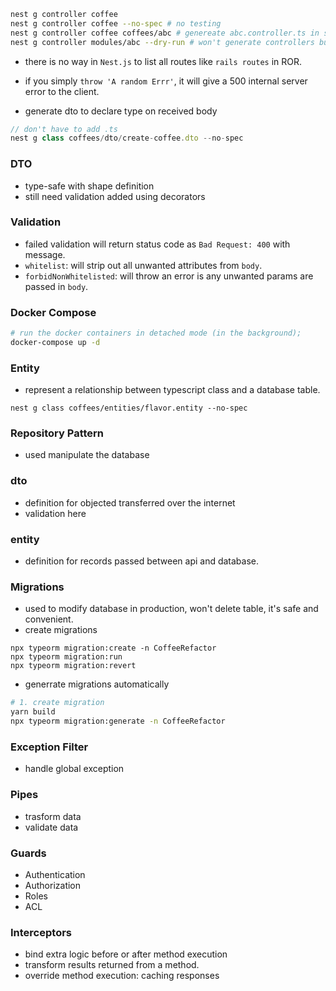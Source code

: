 ```sh
nest g controller coffee
nest g controller coffee --no-spec # no testing
nest g controller coffee coffees/abc # genereate abc.controller.ts in src/coffees/abs/
nest g controller modules/abc --dry-run # won't generate controllers but will give you docs
```


- there is no way in `Nest.js` to list all routes like `rails routes` in ROR.



- if you simply `throw 'A random Errr'`, it will give a 500 internal server error to the client.

- generate dto to declare type on received body
```javascript
// don't have to add .ts
nest g class coffees/dto/create-coffee.dto --no-spec
```

### DTO
- type-safe with shape definition
- still need validation added using decorators

### Validation
- failed validation will return status code as `Bad Request: 400` with message.
- `whitelist`: will strip out all unwanted attributes from `body`.
- `forbidNonWhitelisted`: will throw an error is any unwanted params are passed in `body`.


### Docker Compose
```sh
# run the docker containers in detached mode (in the background);
docker-compose up -d
```

### Entity
- represent a relationship between typescript class and a database table.
```
nest g class coffees/entities/flavor.entity --no-spec
```

### Repository Pattern
- used manipulate the database


### dto
- definition for objected transferred over the internet
- validation here

### entity
- definition for records passed between api and database.

### Migrations
- used to modify database in production, won't delete table, it's safe and convenient.
- create migrations
```
npx typeorm migration:create -n CoffeeRefactor
npx typeorm migration:run
npx typeorm migration:revert
```
- generrate migrations automatically
```sh
# 1. create migration
yarn build
npx typeorm migration:generate -n CoffeeRefactor

```


### Exception Filter
- handle global exception

### Pipes
- trasform data
- validate data


### Guards
- Authentication
- Authorization
- Roles
- ACL


### Interceptors
- bind extra logic before or after method execution
- transform results returned from a method.
- override method execution: caching responses